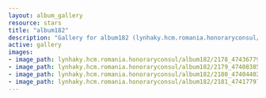 ```yaml
---
layout: album_gallery
resource: stars
title: "album182"
description: "Gallery for album182 (lynhaky.hcm.romania.honoraryconsul/album182)"
active: gallery
images:
- image_path: lynhaky.hcm.romania.honoraryconsul/album182/2178_474367797_1149529439864348_7821294459923021132_n.jpg
- image_path: lynhaky.hcm.romania.honoraryconsul/album182/2179_474083858_1149529466531012_483111568411981503_n.jpg
- image_path: lynhaky.hcm.romania.honoraryconsul/album182/2180_474044022_1149529449864347_2780349634626057855_n.jpg
- image_path: lynhaky.hcm.romania.honoraryconsul/album182/2181_474177977_1149529419864350_5808364607987778091_n.jpg
---
```

